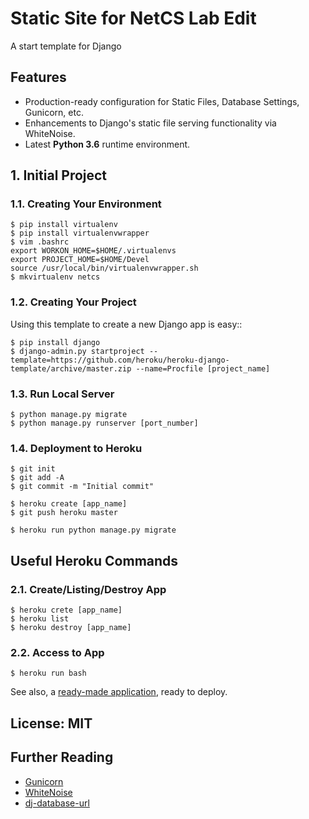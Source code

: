 # Static Site for NetCS Lab Edit

A start template for Django

## Features

- Production-ready configuration for Static Files, Database Settings, Gunicorn, etc.
- Enhancements to Django's static file serving functionality via WhiteNoise.
- Latest **Python 3.6** runtime environment. 

## 1. Initial Project

### 1.1. Creating Your Environment

    $ pip install virtualenv
    $ pip install virtualenvwrapper
    $ vim .bashrc
    export WORKON_HOME=$HOME/.virtualenvs
    export PROJECT_HOME=$HOME/Devel
    source /usr/local/bin/virtualenvwrapper.sh
    $ mkvirtualenv netcs

### 1.2. Creating Your Project

Using this template to create a new Django app is easy::

    $ pip install django
    $ django-admin.py startproject --template=https://github.com/heroku/heroku-django-template/archive/master.zip --name=Procfile [project_name]

### 1.3. Run Local Server

    $ python manage.py migrate
    $ python manage.py runserver [port_number]

### 1.4. Deployment to Heroku

    $ git init
    $ git add -A
    $ git commit -m "Initial commit"

    $ heroku create [app_name]
    $ git push heroku master

    $ heroku run python manage.py migrate

## Useful Heroku Commands

### 2.1. Create/Listing/Destroy App

    $ heroku crete [app_name]
    $ heroku list
    $ heroku destroy [app_name]

### 2.2. Access to App

    $ heroku run bash

See also, a [ready-made application](https://github.com/heroku/python-getting-started), ready to deploy.

## License: MIT

## Further Reading

- [Gunicorn](https://warehouse.python.org/project/gunicorn/)
- [WhiteNoise](https://warehouse.python.org/project/whitenoise/)
- [dj-database-url](https://warehouse.python.org/project/dj-database-url/)
